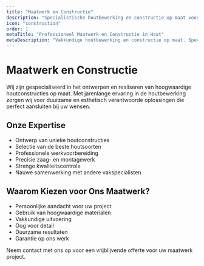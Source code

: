 ```yaml
---
title: "Maatwerk en Constructie"
description: "Specialistische houtbewerking en constructie op maat voor uw specifieke wensen en eisen"
icon: "construction"
order: 1
metaTitle: "Professioneel Maatwerk en Constructie in Hout"
metaDescription: "Vakkundige houtbewerking en constructie op maat. Specialist in custom-made oplossingen voor uw woning of bedrijfspand."
---
```


# Maatwerk en Constructie

Wij zijn gespecialiseerd in het ontwerpen en realiseren van hoogwaardige houtconstructies op maat. Met jarenlange ervaring in de houtbewerking zorgen wij voor duurzame en esthetisch verantwoorde oplossingen die perfect aansluiten bij uw wensen.

## Onze Expertise

- Ontwerp van unieke houtconstructies
- Selectie van de beste houtsoorten
- Professionele werkvoorbereiding
- Precisie zaag- en montagewerk
- Strenge kwaliteitscontrole
- Nauwe samenwerking met andere vakspecialisten

## Waarom Kiezen voor Ons Maatwerk?

- Persoonlijke aandacht voor uw project
- Gebruik van hoogwaardige materialen
- Vakkundige uitvoering
- Oog voor detail
- Duurzame resultaten
- Garantie op ons werk

Neem contact met ons op voor een vrijblijvende offerte voor uw maatwerk project.